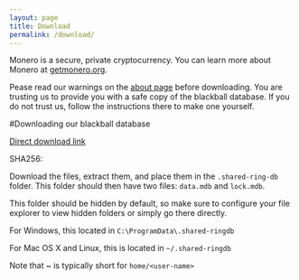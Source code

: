 ```yaml
---
layout: page
title: Download
permalink: /download/
---
```


Monero is a secure, private cryptocurrency. You can learn more about Monero at [getmonero.org](https://getmonero.org).

Pease read our warnings on the [about page](/about) before downloading. You are trusting us to provide you with a safe copy of the blackball database. If you do not trust us, follow the instructions there to make one yourself.

#Downloading our blackball database

[Direct download link](https://github.com)

SHA256: 

Download the files, extract them, and place them in the `.shared-ring-db` folder. This folder should then have two files: `data.mdb` and `lock.mdb`.

This folder should be hidden by default, so make sure to configure your file explorer to view hidden folders or simply go there directly.

For Windows, this located in `C:\ProgramData\.shared-ringdb`

For Mac OS X and Linux, this is located in `~/.shared-ringdb`

Note that ~ is typically short for `home/<user-name>`
